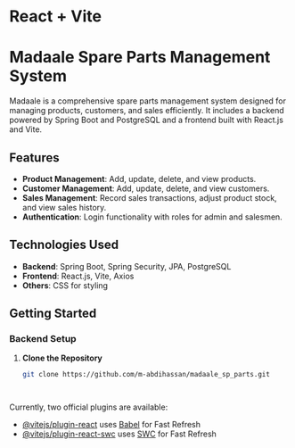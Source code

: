# React + Vite
# Madaale Spare Parts Management System

Madaale is a comprehensive spare parts management system designed for managing products, customers, and sales efficiently. It includes a backend powered by Spring Boot and PostgreSQL and a frontend built with React.js and Vite.

## Features

- **Product Management**: Add, update, delete, and view products.
- **Customer Management**: Add, update, delete, and view customers.
- **Sales Management**: Record sales transactions, adjust product stock, and view sales history.
- **Authentication**: Login functionality with roles for admin and salesmen.

## Technologies Used

- **Backend**: Spring Boot, Spring Security, JPA, PostgreSQL
- **Frontend**: React.js, Vite, Axios
- **Others**: CSS for styling


## Getting Started

### Backend Setup

1. **Clone the Repository**

   ```sh
   git clone https://github.com/m-abdihassan/madaale_sp_parts.git
   



Currently, two official plugins are available:

- [@vitejs/plugin-react](https://github.com/vitejs/vite-plugin-react/blob/main/packages/plugin-react/README.md) uses [Babel](https://babeljs.io/) for Fast Refresh
- [@vitejs/plugin-react-swc](https://github.com/vitejs/vite-plugin-react-swc) uses [SWC](https://swc.rs/) for Fast Refresh

